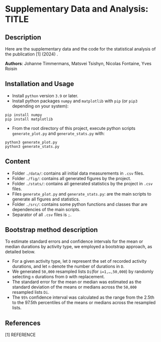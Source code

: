 
# Supplementary Data and Analysis: TITLE

## Description

Here are the supplementary data and the code for the statistical analysis of the publication [1] (2024) <LINK>.

**Authors**: Johanne Timmermans, Matsvei Tsishyn, Nicolas Fontaine, Yves Roisin

## Installation and Usage

- Install `python` version `3.9` or later.
- Install python packages `numpy` and `matplotlib` with `pip` (or `pip3` depending on your system):

```console
pip install numpy
pip install matplotlib
```

- From the root directory of this project, execute python scripts `generate_plot.py` and `generate_stats.py` with:

```console
python3 generate_plot.py
python3 generate_stats.py
```

## Content

- Folder `./data/`: contains all initial data measurements in `.csv` files.
- Folder `./fig/`: contains all generated figures by the project.
- Folder `./stats/`: contains all generated statistics by the project in `.csv` files.
- Files `generate_plot.py` and `generate_stats.py`: are the main scripts to generate all figures and statistics.
- Folder `./src/`: contains some python functions and classes thar are dependencies of the main scripts.
- Separator of all `.csv` files is `;`.

## Bootstrap method description

To estimate standard errors and confidence intervals for the mean or median durations by activity type, we employed a bootstrap approach, as detailed below.
  - For a given activity type, let `D` represent the set of recorded activity durations, and let `n` denote the number of durations in `D`.
  - We generated `50,000` resampled lists `Di`​ (for `i=1,…,50,000`) by randomly selecting `n` durations from `D` with replacement.
  - The standard error for the mean or median was estimated as the standard deviation of the means or medians across the `50,000` resampled lists `Di`​.
  - The `95%` confidence interval was calculated as the range from the 2.5th to the 97.5th percentiles of the means or medians across the resampled lists.

## References

  [1] REFERENCE